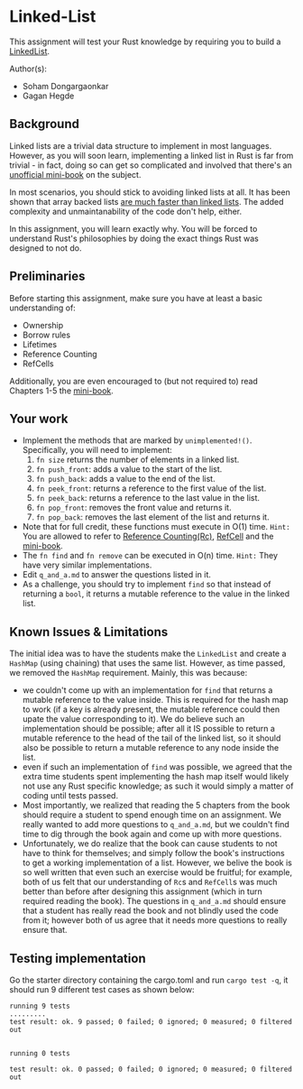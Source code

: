 # Linked-List

This assignment will test your Rust knowledge by requiring you to build a [LinkedList](https://en.wikipedia.org/wiki/Linked_list).

Author(s):

- Soham Dongargaonkar
- Gagan Hegde

## Background

Linked lists are a trivial data structure to implement in most languages. However, as you will soon learn, implementing a linked list in Rust is far from trivial - in fact, doing so can get so complicated and involved that there's an [unofficial mini-book](https://rust-unofficial.github.io/too-many-lists/) on the subject.

In most scenarios, you should stick to avoiding linked lists at all. It has been shown that array backed lists [are much faster than linked lists](https://www.youtube.com/watch?v=YQs6IC-vgmo). The added complexity and unmaintanability of the code don't help, either.

In this assignment, you will learn exactly why. You will be forced to understand Rust's philosophies by doing the exact things Rust was designed to not do.

## Preliminaries

Before starting this assignment, make sure you have at least a basic understanding of:
- Ownership
- Borrow rules
- Lifetimes
- Reference Counting
- RefCells

Additionally, you are even encouraged to (but not required to) read Chapters 1-5 the [mini-book](https://rust-unofficial.github.io/too-many-lists/). 

## Your work
- Implement the methods that are marked by `unimplemented!()`. Specifically, you will need to implement:
    1. `fn size` returns the number of elements in a linked list.
    1. `fn push_front`: adds a value to the start of the list.
    1. `fn push_back`: adds a value to the end of the list.
    1. `fn peek_front`: returns a reference to the first value of the list. 
    1. `fn peek_back`: returns a reference to the last value in the list. 
    1. `fn pop_front`: removes the front value and returns it. 
    1. `fn pop_back`: removes the last element of the list and returns it.
 - Note that for full credit, these functions must execute in O(1) time. `Hint:` You are allowed to refer to [Reference Counting(Rc)](https://doc.rust-lang.org/book/ch15-04-rc.html), [RefCell](https://doc.rust-lang.org/book/ch15-04-rc.html) and the [mini-book](https://rust-unofficial.github.io/too-many-lists/third.html).
 - The `fn find` and `fn remove` can be executed in O(n) time. `Hint:` They have very similar implementations.
 - Edit `q_and_a.md` to answer the questions listed in it.
 - As a challenge, you should try to implement `find` so that instead of returning a `bool`, it returns a mutable reference to the value in the linked list.

## Known Issues & Limitations

The initial idea was to have the students make the `LinkedList` and create a `HashMap` (using chaining) that uses the same list. However, as time passed, we removed the `HashMap` requirement. Mainly, this was because:
- we couldn't come up with an implementation for `find` that returns a mutable reference to the value inside. This is required for the hash map to work (if a key is already present, the mutable reference could then upate the value corresponding to it). We do believe such an implementation should be possible; after all it IS possible to return a mutable reference to the head of the tail of the linked list, so it should also be possible to return a mutable reference to any node inside the list.
- even if such an implementation of `find` was possible, we agreed that the extra time students spent implementing the hash map itself would likely not use any Rust specific knowledge; as such it would simply a matter of coding until tests passed.
- Most importantly, we realized that reading the 5 chapters from the book should require a student to spend enough time on an assignment. We really wanted to add more questions to `q_and_a.md`, but we couldn't find time to dig through the book again and come up with more questions.
- Unfortunately, we do realize that the book can cause students to not have to think for themselves; and simply follow the book's instructions to get a working implementation of a list. However, we belive the book is so well written that even such an exercise would be fruitful; for example, both of us felt that our understanding of `Rc`s and `RefCell`s was much better than before after designing this assignment (which in turn required reading the book). The questions in `q_and_a.md` should ensure that a student has really read the book and not blindly used the code from it;  however both of us agree that it needs more questions to really ensure that.

## Testing implementation

Go the starter directory containing the cargo.toml and run `cargo test -q`, it should run 9 different test cases as shown below:

```
running 9 tests
.........
test result: ok. 9 passed; 0 failed; 0 ignored; 0 measured; 0 filtered out


running 0 tests

test result: ok. 0 passed; 0 failed; 0 ignored; 0 measured; 0 filtered out
```
